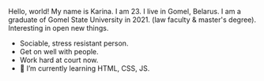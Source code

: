 Hello, world! My name is Karina. I am 23. I live in Gomel, Belarus. 
I am a graduate of Gomel State University in 2021. (law faculty & master's degree). Interesting in open new things. 
- Sociable, stress resistant person.
- Get on well with people.
- Work hard at court now.
- 🌱 I’m currently learning HTML, CSS, JS.
